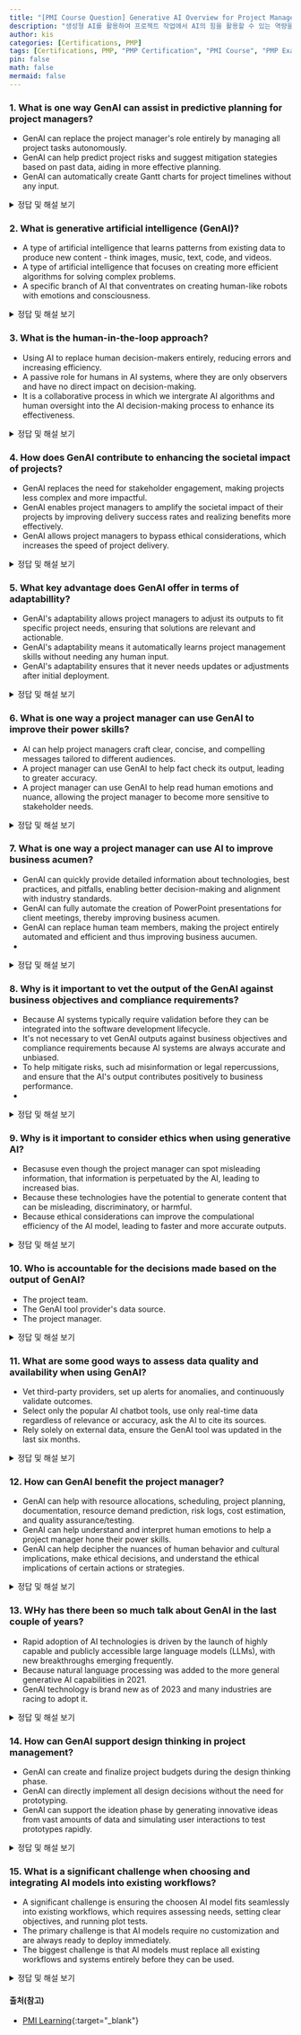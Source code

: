 ```yaml
---
title: "[PMI Course Question] Generative AI Overview for Project Managers"
description: "생성형 AI를 활용하여 프로젝트 작업에서 AI의 힘을 활용할 수 있는 역량을 강화합니다."
author: kis
categories: [Certifications, PMP]
tags: [Certifications, PMP, "PMP Certification", "PMI Course", "PMP Exam", "Generative AI"]
pin: false
math: false
mermaid: false
---
```


### 1. What is one way GenAI can assist in predictive planning for project managers?
- GenAI can replace the project manager's role entirely by managing all project tasks autonomously.
- GenAI can help predict project risks and suggest mitigation stategies based on past data, aiding in more effective planning.
- GenAI can automatically create Gantt charts for project timelines without any input.

<details>
<summary> 정답 및 해설 보기</summary>
<div markdown="1">

- **[정답] GenAI can help predict project risks and suggest mitigation stategies based on past data, aiding in more effective planning. ** 

</div>
</details>


### 2. What is generative artificial intelligence (GenAI)?
- A type of artificial intelligence that learns patterns from existing data to produce new content - think images, music, text, code, and videos.
- A type of artificial intelligence that focuses on creating more efficient algorithms for solving complex problems. 
- A specific branch of AI that conventrates on creating human-like robots with emotions and consciousness.  

<details>
<summary> 정답 및 해설 보기</summary>
<div markdown="1">

- **[정답] A type of artificial intelligence that learns patterns from existing data to produce new content - think images, music, text, code, and videos. ** 
 
</div>
</details>


### 3. What is the human-in-the-loop approach?
- Using AI to replace human decision-makers entirely, reducing errors and increasing efficiency.
- A passive role for humans in AI systems, where they are only observers and have no direct impact on decision-making.
- It is a collaborative process in which we intergrate AI algorithms and human oversight into the AI decision-making process to enhance its effectiveness. 


<details>
<summary> 정답 및 해설 보기</summary>
<div markdown="1">

- **[정답] It is a collaborative process in which we intergrate AI algorithms and human oversight into the AI decision-making process to enhance its effectiveness. ** 
  
</div>
</details>


### 4. How does GenAI contribute to enhancing the societal impact of projects?
- GenAI replaces the need for stakeholder engagement, making projects less complex and more impactful.
- GenAI enables project managers to amplify the societal impact of their projects by improving delivery success rates and realizing benefits more effectively. 
- GenAI allows project managers to bypass ethical considerations, which increases the speed of project delivery.

<details>
<summary> 정답 및 해설 보기</summary>
<div markdown="1">

- **[정답] GenAI enables project managers to amplify the societal impact of their projects by improving delivery success rates and realizing benefits more effectively.  ** 
  
</div>
</details>


### 5. What key advantage does GenAI offer in terms of adaptabillity?
- GenAI's adaptability allows project managers to adjust its outputs to fit specific project needs, ensuring that solutions are relevant and actionable.
- GenAI's adaptability means it automatically learns project management skills without needing any human input. 
- GenAI's adaptability ensures that it never needs updates or adjustments after initial deployment. 

<details>
<summary> 정답 및 해설 보기</summary>
<div markdown="1">

- **[정답] GenAI's adaptability allows project managers to adjust its outputs to fit specific project needs, ensuring that solutions are relevant and actionable. ** 

</div>
</details>


### 6. What is one way a project manager can use GenAI to improve their power skills?
  - AI can help project managers craft clear, concise, and compelling messages tailored to different audiences.   
  - A project manager can use GenAI to help fact check its output, leading to greater accuracy.
  - A project manager can use GenAI to help read human emotions and nuance, allowing the project manager to become more sensitive to stakeholder needs. 

<details>
<summary> 정답 및 해설 보기</summary>
<div markdown="1">

- **[정답] AI can help project managers craft clear, concise, and compelling messages tailored to different audiences. ** 
 
</div>
</details>


### 7. What is one way a project manager can use AI to improve business acumen?
- GenAI can quickly provide detailed information about technologies, best practices, and pitfalls, enabling better decision-making and alignment with industry standards.
- GenAI can fully automate the creation of PowerPoint presentations for client meetings, thereby improving business acumen.
- GenAI can replace human team members, making the project entirely automated and efficient and thus improving business aucumen.
-  

<details>
<summary> 정답 및 해설 보기</summary>
<div markdown="1">

- **[정답] GenAI can quickly provide detailed information about technologies, best practices, and pitfalls, enabling better decision-making and alignment with industry standards. ** 

</div>
</details>


### 8. Why is it important to vet the output of the GenAI against business objectives and compliance requirements?
- Because AI systems typically require validation before they can be integrated into the software development lifecycle.
- It's not necessary to vet GenAI outputs against business objectives and compliance requirements because AI systems are always accurate and unbiased. 
- To help mitigate risks, such ad misinformation or legal repercussions, and ensure that the AI's output contributes positively to business performance. 
-  

<details>
<summary> 정답 및 해설 보기</summary>
<div markdown="1">

- **[정답] To help mitigate risks, such ad misinformation or legal repercussions, and ensure that the AI's output contributes positively to business performance.  ** 

</div>
</details>


### 9. Why is it important to consider ethics when using generative AI?
- Becasuse even though the project manager can spot misleading information, that information is perpetuated by the AI, leading to increased bias.
- Because these technologies have the potential to generate content that can be misleading, discriminatory, or harmful. 
- Because ethical considerations can improve the compulational efficiency of the AI model, leading to faster and more accurate outputs. 

<details>
<summary> 정답 및 해설 보기</summary>
<div markdown="1">

- **[정답] Because these technologies have the potential to generate content that can be misleading, discriminatory, or harmful.  ** 
  
</div>
</details>


### 10. Who is accountable for the decisions made based on the output of GenAI?
- The project team.
- The GenAI tool provider's data source. 
- The project manager. 


<details>
<summary> 정답 및 해설 보기</summary>
<div markdown="1">

- **[정답] he project manager ** 
 
</div>
</details>


### 11. What are some good ways to assess data quality and availability when using GenAI?
- Vet third-party providers, set up alerts for anomalies, and continuously validate outcomes.
- Select only the popular AI chatbot tools, use only real-time data regardless of relevance or accuracy, ask the AI to cite its sources. 
- Rely solely on external data, ensure the GenAI tool was updated in the last six months.


<details>
<summary> 정답 및 해설 보기</summary>
<div markdown="1">

- **[정답] Vet third-party providers, set up alerts for anomalies, and continuously validate outcomes. ** 

</div>
</details>


### 12. How can GenAI benefit the project manager?
- GenAI can help with resource allocations, scheduling, project planning, documentation, resource demand prediction, risk logs, cost estimation, and quality assurance/testing.
- GenAI can help understand and interpret human emotions to help a project manager hone their power skills. 
- GenAI can help decipher the nuances of human behavior and cultural implications, make ethical decisions, and understand the ethical implications of certain actions or strategies. 


<details>
<summary> 정답 및 해설 보기</summary>
<div markdown="1">

- **[정답] GenAI can help with resource allocations, scheduling, project planning, documentation, resource demand prediction, risk logs, cost estimation, and quality assurance/testing. ** 
   
</div>
</details>


### 13. WHy has there been so much talk about GenAI in the last couple of years?
- Rapid adoption of AI technologies is driven by the launch of highly capable and publicly accessible large language models (LLMs), with new breakthroughs emerging frequently.
- Because natural language processing was added to the more general generative AI capabilities in 2021.
- GenAI technology is brand new as of 2023 and many industries are racing to adopt it. 


<details>
<summary> 정답 및 해설 보기</summary>
<div markdown="1">

- **[정답] Rapid adoption of AI technologies is driven by the launch of highly capable and publicly accessible large language models (LLMs), with new breakthroughs emerging frequently. ** 
   
</div>
</details>


### 14. How can GenAI support design thinking in project management?
- GenAI can create and finalize project budgets during the design thinking phase.
- GenAI can directly implement all design decisions without the need for prototyping. 
- GenAI can support the ideation phase by generating innovative ideas from vast amounts of data and simulating user interactions to test prototypes rapidly.

<details>
<summary> 정답 및 해설 보기</summary>
<div markdown="1">

- **[정답] - GenAI can support the ideation phase by generating innovative ideas from vast amounts of data and simulating user interactions to test prototypes rapidly.
 ** 
 
</div>
</details>


### 15. What is a significant challenge when choosing and integrating AI models into existing workflows?
- A significant challenge is ensuring the choosen AI model fits seamlessly into existing workflows, which requires assessing needs, setting clear objectives, and running plot tests.
- The primary challenge is that AI models require no customization and are always ready to deploy immediately. 
- The biggest challenge is that AI models must replace all existing workflows and systems entirely before they can be used. 


<details>
<summary> 정답 및 해설 보기</summary>
<div markdown="1">

- **[정답] A significant challenge is ensuring the choosen AI model fits seamlessly into existing workflows, which requires assessing needs, setting clear objectives, and running plot tests ** 

</div>
</details>


#### 출처(참고)
- [PMI Learning](https://learning.pmi.org/){:target="_blank"}


